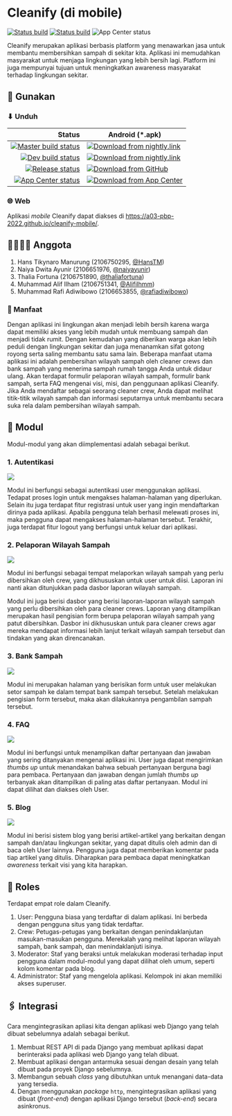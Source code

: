 # Cleanify (di mobile)

[![Status build](https://img.shields.io/github/workflow/status/A03-PBP-2022/cleanify-mobile/Build%20app?logo=github-actions&logoColor=white)](https://github.com/A03-PBP-2022/proyek/actions/workflows/build.yml)
[![Status build](https://img.shields.io/github/workflow/status/A03-PBP-2022/cleanify-mobile/Release%20app?logo=github&logoColor=white&label=release)](https://github.com/A03-PBP-2022/proyek/actions/workflows/release.yml)
![App Center status]

Cleanify merupakan aplikasi berbasis platform yang menawarkan jasa untuk membantu membersihkan sampah di sekitar kita. Aplikasi ini memudahkan masyarakat untuk menjaga lingkungan yang lebih bersih lagi. Platform ini juga mempunyai tujuan untuk meningkatkan awareness masyarakat terhadap lingkungan sekitar.

## 📲 Gunakan

### ⬇ Unduh

| Status | Android (*.apk) |  
| -: | - |
| [![Master build status]](https://github.com/A03-PBP-2022/proyek/actions/workflows/build.yml) | [![Download from nightly.link]](https://nightly.link/A03-PBP-2022/cleanify-mobile/workflows/build/master/android.zip)
| [![Dev build status]](https://github.com/A03-PBP-2022/proyek/actions/workflows/build.yml) | [![Download from nightly.link]](https://nightly.link/A03-PBP-2022/cleanify-mobile/workflows/build/dev/android.zip)
| [![Release status]](https://install.appcenter.ms/orgs/a03-pbp-2022/apps/cleanify/distribution_groups/public) | [![Download from GitHub]](https://github.com/A03-PBP-2022/cleanify-mobile/releases/latest)
| [![App Center status]](https://install.appcenter.ms/orgs/a03-pbp-2022/apps/cleanify/distribution_groups/public) | [![Download from App Center]](https://install.appcenter.ms/orgs/a03-pbp-2022/apps/cleanify/distribution_groups/public)

[Master build status]: https://img.shields.io/github/workflow/status/A03-PBP-2022/cleanify-mobile/Build%20app/master?logo=github-actions&logoColor=white&label=master
[Dev build status]: https://img.shields.io/github/workflow/status/A03-PBP-2022/cleanify-mobile/Build%20app/dev?logo=github-actions&logoColor=white&label=dev
[Release status]: https://img.shields.io/github/workflow/status/A03-PBP-2022/cleanify-mobile/Release%20app?logo=github&logoColor=white&label=release
[App center status]: https://img.shields.io/visual-studio-app-center/builds/A03-PBP-2022/Cleanify/master/ca4d4f04292771289c9ec1897f4a1840548d936c?label=appcenter&logo=azure-pipelines
[Download from nightly.link]: https://img.shields.io/badge/nightly.link-download-540054
[Download from GitHub]: https://img.shields.io/github/v/release/A03-PBP-2022/cleanify-mobile?label=github&sort=semver
[Download from App Center]: https://img.shields.io/visual-studio-app-center/releases/version/A03-PBP-2022/Cleanify/ca4d4f04292771289c9ec1897f4a1840548d936c?label=appcenter

### 🌐 Web

Aplikasi *mobile* Cleanify dapat diakses di https://a03-pbp-2022.github.io/cleanify-mobile/.


## 👨‍👨‍👧‍👧 Anggota

1. Hans Tikynaro Manurung (2106750295, [@HansTM](https://github.com/HansTM))
2. Naiya Dwita Ayunir (2106651976, [@naiyayunir](https://github.com/naiyayunir))
3. Thalia Fortuna (2106751890, [@thaliafortuna](https://github.com/thaliafortuna))
4. Muhammad Alif Ilham (2106751341, [@Alifilhmm](https://github.com/Alifilhmm))
5. Muhammad Rafi Adiwibowo (2106653855, [@rafiadiwibowo](https://github.com/rafiadiwibowo))


### 💢 Manfaat

Dengan aplikasi ini lingkungan akan menjadi lebih bersih karena warga dapat memiliki akses yang lebih mudah untuk membuang sampah dan menjadi tidak rumit. Dengan kemudahan yang diberikan warga akan lebih peduli dengan lingkungan sekitar dan juga menanamkan sifat gotong royong serta saling membantu satu sama lain. Beberapa manfaat utama aplikasi ini adalah pembersihan wilayah sampah oleh cleaner crews dan bank sampah yang menerima sampah rumah tangga Anda untuk didaur ulang. Akan terdapat formulir pelaporan wilayah sampah, formulir bank sampah, serta FAQ mengenai visi, misi, dan penggunaan aplikasi Cleanify. Jika Anda mendaftar sebagai seorang cleaner crew, Anda dapat melihat titik-titik wilayah sampah dan informasi seputarnya untuk membantu secara suka rela dalam pembersihan wilayah sampah.

## 💾 Modul

Modul-modul yang akan diimplementasi adalah sebagai berikut.

### 1. Autentikasi

![](https://img.shields.io/badge/bagian-Naiya_Dwita_Ayunir-blue)

Modul ini berfungsi sebagai autentikasi user menggunakan aplikasi. Tedapat proses login untuk mengakses halaman-halaman yang diperlukan. Selain itu juga terdapat fitur registrasi untuk user yang ingin mendaftarkan dirinya pada aplikasi. Apabila pengguna telah berhasil melewati proses ini, maka pengguna dapat mengakses halaman-halaman tersebut. Terakhir, juga terdapat fitur logout yang berfungsi untuk keluar dari aplikasi.

### 2. Pelaporan Wilayah Sampah

![](https://img.shields.io/badge/bagian-Thalia_Fortuna-blue)

Modul ini berfungsi sebagai tempat melaporkan wilayah sampah yang perlu dibersihkan oleh crew, yang dikhususkan untuk user untuk diisi. Laporan ini nanti akan ditunjukkan pada dasbor laporan wilayah sampah.

Modul ini juga berisi dasbor yang berisi laporan-laporan wilayah sampah yang perlu dibersihkan oleh para cleaner crews. Laporan yang ditampilkan merupakan hasil pengisian form berupa pelaporan wilayah sampah yang patut dibersihkan. Dasbor ini dikhususkan untuk para cleaner crews agar mereka mendapat informasi lebih lanjut terkait wilayah sampah tersebut dan tindakan yang akan direncanakan.

### 3. Bank Sampah

![](https://img.shields.io/badge/bagian-Muhammad_Rafi_Adiwibowo-blue)

Modul ini merupakan halaman yang berisikan form untuk user melakukan setor sampah ke dalam tempat bank sampah tersebut. Setelah melakukan pengisian form tersebut, maka akan dilakukannya pengambilan sampah tersebut.

### 4. FAQ

![](https://img.shields.io/badge/bagian-Muhammad_Alif_Ilham-blue)

Modul ini berfungsi untuk menampilkan daftar pertanyaan dan jawaban yang sering ditanyakan mengenai aplikasi ini. User juga dapat mengirimkan *thumbs up* untuk menandakan bahwa sebuah pertanyaan berguna bagi para pembaca. Pertanyaan dan jawaban dengan jumlah *thumbs up* terbanyak akan ditampilkan di paling atas daftar pertanyaan. Modul ini dapat dilihat dan diakses oleh User.

### 5. Blog

![](https://img.shields.io/badge/bagian-Hans_Tikynaro_Manurung-blue)

Modul ini berisi sistem blog yang berisi artikel-artikel yang berkaitan dengan sampah dan/atau lingkungan sekitar, yang dapat ditulis oleh admin dan di baca oleh User lainnya. Pengguna juga dapat memberikan komentar pada tiap artikel yang ditulis. Diharapkan para pembaca dapat meningkatkan *awareness* terkait visi yang kita harapkan.

## 👥 Roles

Terdapat empat role dalam Cleanify.

1. User: Pengguna biasa yang terdaftar di dalam aplikasi. Ini berbeda dengan pengguna situs yang tidak terdaftar.
2. Crew: Petugas-petugas yang berkaitan dengan penindaklanjutan masukan-masukan pengguna. Merekalah yang melihat laporan wilayah sampah, bank sampah, dan menindaklanjuti isinya.
3. Moderator: Staf yang beraksi untuk melakukan moderasi terhadap input pengguna dalam modul-modul yang dapat dilihat oleh umum, seperti kolom komentar pada blog.
4. Administrator: Staf yang mengelola aplikasi. Kelompok ini akan memiliki akses superuser.

## 🖇️ Integrasi

Cara mengintegrasikan apliasi kita dengan aplikasi web Django yang telah dibuat sebelumnya adalah sebagai berikut.

1. Membuat REST API di pada Django yang membuat aplikasi dapat berinteraksi pada aplikasi web Django yang telah dibuat. 
2. Membuat aplikasi dengan antarmuka sesuai dengan desain yang telah dibuat pada proyek Django sebelumnya.
3. Membangun sebuah *class* yang dibutuhkan untuk menangani data-data yang tersedia.
4. Dengan menggunakan *package* `http`, mengintegrasikan aplikasi yang dibuat (*front-end*) dengan aplikasi Django tersebut (*back-end*) secara asinkronus.
